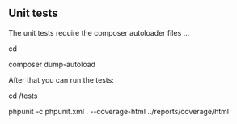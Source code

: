 ## Unit tests ##

The unit tests require the composer autoloader files ...

cd <reseller-api>

composer dump-autoload


After that you can run the tests:

cd <reseller-api>/tests

phpunit -c phpunit.xml . --coverage-html ../reports/coverage/html